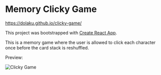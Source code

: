 # Memory Clicky Game

https://dolaku.github.io/clicky-game/

This project was bootstrapped with [Create React App](https://github.com/facebook/create-react-app).

This is a memory game where the user is allowed to click each character once before the card stack is reshuffled. 

Preview:

![Clicky Game](./public/images/clicky-game.gif)

